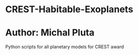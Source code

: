 # CREST-Habitable-Exoplanets
# Author: Michal Pluta

Python scripts for all planetary models for CREST award


